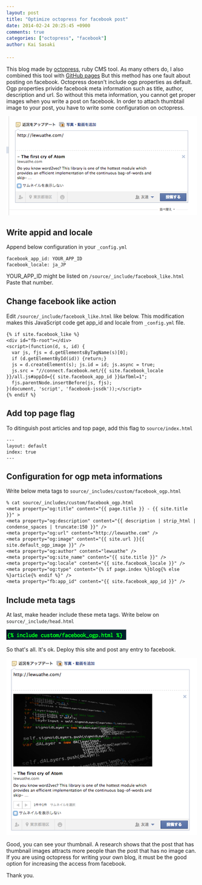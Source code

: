 ```yaml
---
layout: post
title: "Optimize octopress for facebook post"
date: 2014-02-24 20:25:45 +0900
comments: true
categories: ["octopress", "facebook"]
author: Kai Sasaki

---
```


This blog made by [octopress](http://octopress.org/), ruby CMS tool. 
As many others do, I also combined this tool with [GitHub pages](http://pages.github.com/)
But this method has one fault about posting on facebook. Octopress doesn't include ogp properties as default. Ogp properties privide facebook meta information such as title, author, description and url. So without this meta information, you cannot get proper images when you write a post on facebook. In order to attach thumbtail image to your post, you have to write some configuration on octopress.

<!-- more -->


<div style="text-align:center" markdown="1">
<img src="/images/posts/2014-02-24-octopress-ogp/before.png" />
</div>


## Write appid and locale

Append below configuration in your `_config.yml`

```
facebook_app_id: YOUR_APP_ID
facebook_locale: ja_JP
```

YOUR_APP_ID might be listed on `/source/_include/facebook_like.html` Paste that number.

## Change facebook like action

Edit `/source/_include/facebook_like.html` like below. This modification makes this JavaScript code get app_id and locale from `_config.yml` file.

```
{% if site.facebook_like %}
<div id="fb-root"></div>
<script>(function(d, s, id) {
  var js, fjs = d.getElementsByTagName(s)[0];
  if (d.getElementById(id)) {return;}
  js = d.createElement(s); js.id = id; js.async = true;
  js.src = "//connect.facebook.net/{{ site.facebook_locale }}/all.js#appId={{ site.facebook_app_id }}&xfbml=1";
  fjs.parentNode.insertBefore(js, fjs);
}(document, 'script', 'facebook-jssdk'));</script>
{% endif %}
```

## Add top page flag

To ditinguish post articles and top page, add this flag to `source/index.html`

```
---
layout: default
index: true  
---
```

## Configuration for ogp meta informations

Write below meta tags to `source/_includes/custom/facebook_ogp.html`

```
% cat source/_includes/custom/facebook_ogp.html
<meta property="og:title" content="{{ page.title }} - {{ site.title }}" >
<meta property="og:description" content="{{ description | strip_html | condense_spaces | truncate:150 }}" />
<meta property="og:url" content="http://lewuathe.com" />
<meta property="og:image" content="{{ site.url }}{{ site.default_ogp_image }}" />
<meta property="og:author" content="lewuathe" />
<meta property="og:site_name" content="{{ site.title }}" />
<meta property="og:locale" content="{{ site.facebook_locale }}" />
<meta property="og:type" content="{% if page.index %}blog{% else %}article{% endif %}" />
<meta property="fb:app_id" content="{{ site.facebook_app_id }}" />
```

## Include meta tags

At last, make header include these meta tags. Write below on `source/_include/head.html`


<img src="/images/posts/2014-02-24-octopress-ogp/code.png" />

So that's all. It's ok. Deploy this site and post any entry to facebook.


<div style="text-align:center" markdown="1">
<img src="/images/posts/2014-02-24-octopress-ogp/after.png" />
</div>

Good, you can see your thumbnail. A research shows that the post that has thumbnail images attracts more people than 
the post that has no image can. If you are using octopress for writing your own blog, it must be the good option for increasing
the access from facebook. 

Thank you.



